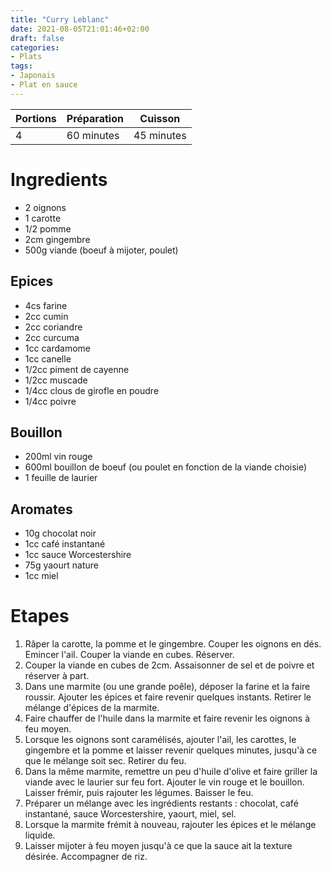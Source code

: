 ```yaml
---
title: "Curry Leblanc"
date: 2021-08-05T21:01:46+02:00
draft: false
categories:
- Plats
tags:
- Japonais
- Plat en sauce
---
```


| Portions | Préparation | Cuisson    |
|----------|-------------|------------|
| 4        | 60 minutes  | 45 minutes |

# Ingredients

- 2 oignons
- 1 carotte
- 1/2 pomme
- 2cm gingembre
- 500g viande (boeuf à mijoter, poulet)

## Epices

- 4cs farine
- 2cc cumin
- 2cc coriandre
- 2cc curcuma
- 1cc cardamome
- 1cc canelle
- 1/2cc piment de cayenne
- 1/2cc muscade
- 1/4cc clous de girofle en poudre
- 1/4cc poivre

## Bouillon

- 200ml vin rouge
- 600ml bouillon de boeuf (ou poulet en fonction de la viande choisie)
- 1 feuille de laurier

## Aromates

- 10g chocolat noir
- 1cc café instantané
- 1cc sauce Worcestershire
- 75g yaourt nature
- 1cc miel

# Etapes

1) Râper la carotte, la pomme et le gingembre. Couper les oignons en dés. Emincer l'ail. Couper la viande en cubes. Réserver. 
2) Couper la viande en cubes de 2cm. Assaisonner de sel et de poivre et réserver à part.
3) Dans une marmite (ou une grande poêle), déposer la farine et la faire roussir. Ajouter les épices et faire revenir quelques instants. Retirer le mélange d'épices de la marmite.
4) Faire chauffer de l'huile dans la marmite et faire revenir les oignons à feu moyen.
5) Lorsque les oignons sont caramélisés, ajouter l'ail, les carottes, le gingembre et la pomme et laisser revenir quelques minutes, jusqu'à ce que le mélange soit sec. Retirer du feu.
6) Dans la même marmite, remettre un peu d'huile d'olive et faire griller la viande avec le laurier sur feu fort. Ajouter le vin rouge et le bouillon. Laisser frémir, puis rajouter les légumes. Baisser le feu.
7) Préparer un mélange avec les ingrédients restants : chocolat, café instantané, sauce Worcestershire, yaourt, miel, sel.
8) Lorsque la marmite frémit à nouveau, rajouter les épices et le mélange liquide.
9) Laisser mijoter à feu moyen jusqu'à ce que la sauce ait la texture désirée. Accompagner de riz.

